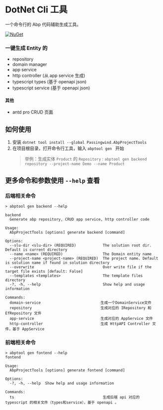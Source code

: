 # DotNet Cli 工具

一个命令行的 Abp 代码辅助生成工具。

[![NuGet](https://img.shields.io/nuget/v/Passingwind.AbpProjectTools?style=flat-square)](https://www.nuget.org/packages/Passingwind.AbpProjectTools)

### 一键生成 Entity 的

- repository
- domain manager
- app service
- http controller (从 app service 生成)
- typescript types (基于 openapi json)
- typescript service (基于 openapi json)

#### 其他

- antd pro CRUD 页面

## 如何使用

1. 安装 `dotnet tool install --global Passingwind.AbpProjectTools`
2. 在项目根目录，打开命令行工具，输入 `abptool gen ` 开始
   > 举例：生成实体 `Product` 的 `Repository` : `abptool gen backend repository --project-name Demo --name Product`

## 更多命令和参数使用 `--help` 查看

### 后端相关命令

```shell
> abptool gen backend --help

backend
  Generate abp repository, CRUD app service, http controller code

Usage:
  AbpProjectTools [options] generate backend [command]

Options:
  --slu-dir <slu-dir> (REQUIRED)            The solution root dir. Default is current directory
  --name <name> (REQUIRED)                  The Domain entity name
  --project-name <project-name> (REQUIRED)  The project name. Default is solution name if found in solution directory
  --overwrite                               Over write file if the target file exists [default: False]
  --templates <templates>                   The template files directory
  -?, -h, --help                            Show help and usage information

Commands:
  domain-service                           生成一个DomainService文件
  repository                               生成对应的 IRepository 和 EfRepository 文件
  app-service                              生成对应的 AppService 文件
  http-controller                          生成 HttpAPI Controller 文件，基于 AppService
```

### 前端相关命令

```shell
> abptool gen fontend --help
fontend

Usage:
  AbpProjectTools [options] generate fontend [command]

Options:
  -?, -h, --help  Show help and usage information

Commands:
  ts                                        生成后端 api 对应的 typescript 的相关文件（types和service），基于 openapi 。
```
